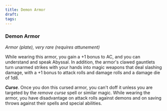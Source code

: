 ```yaml
---
title: Demon Armor
draft: 
tags:
---
```


### Demon Armor

*Armor (plate), very rare (requires attunement)*

While wearing this armor, you gain a +1 bonus to AC, and you can understand and speak Abyssal. In addition, the armor's clawed gauntlets turn unarmed strikes with your hands into magic weapons that deal slashing damage, with a +1 bonus to attack rolls and damage rolls and a damage die of 1d8.

***Curse***. Once you don this cursed armor, you can't doff it unless you are targeted by the *remove curse* spell or similar magic. While wearing the armor, you have disadvantage on attack rolls against demons and on saving throws against their spells and special abilities.